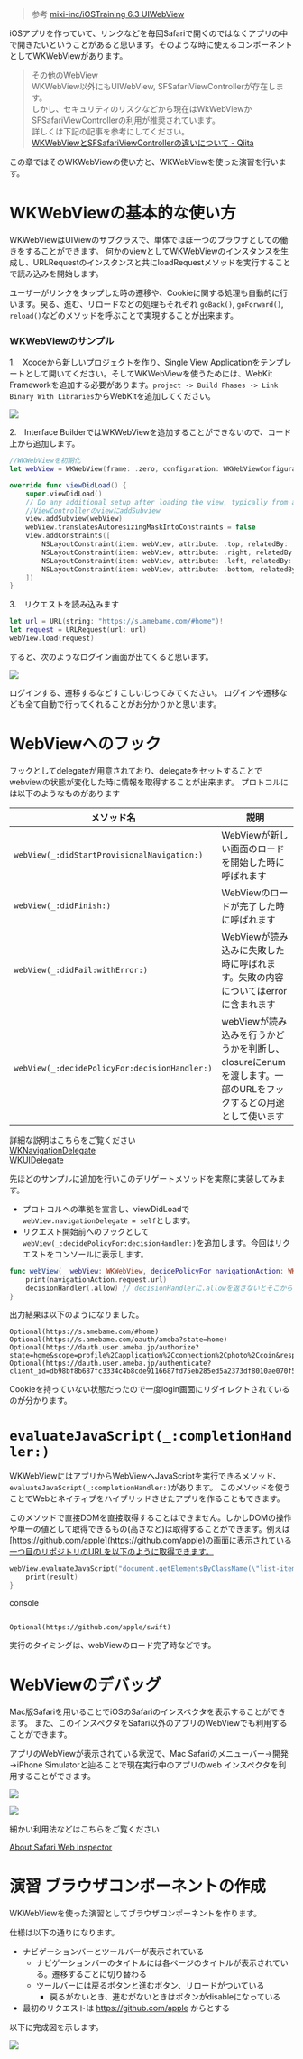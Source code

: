 > 参考 [mixi-inc/iOSTraining 6.3 UIWebView](https://github.com/mixi-inc/iOSTraining/wiki/6.3-UIWebView)

iOSアプリを作っていて、リンクなどを毎回Safariで開くのではなくアプリの中で開きたいということがあると思います。そのような時に使えるコンポーネントとしてWKWebViewがあります。

> その他のWebView  
WKWebView以外にもUIWebView, SFSafariViewControllerが存在します。  
しかし、セキュリティのリスクなどから現在はWkWebViewかSFSafariViewControllerの利用が推奨されています。  
詳しくは下記の記事を参考にしてください。  
[WKWebViewとSFSafariViewControllerの違いについて \- Qiita](https://qiita.com/zakiyamaaaaa/items/26f4edcdbcd1aeaec6d6)

この章ではそのWKWebViewの使い方と、WKWebViewを使った演習を行います。

# WKWebViewの基本的な使い方

WKWebViewはUIViewのサブクラスで、単体でほぼ一つのブラウザとしての働きをすることができます。
何かのviewとしてWKWebViewのインスタンスを生成し、URLRequestのインスタンスと共にloadRequestメソッドを実行することで読み込みを開始します。

ユーザーがリンクをタップした時の遷移や、Cookieに関する処理も自動的に行います。戻る、進む、リロードなどの処理もそれぞれ `goBack()`, `goForward()`, `reload()`などのメソッドを呼ぶことで実現することが出来ます。

### WKWebViewのサンプル

1.　Xcodeから新しいプロジェクトを作り、Single View Applicationをテンプレートとして開いてください。そしてWKWebViewを使うためには、WebKit Frameworkを追加する必要があります。`project -> Build Phases -> Link Binary With Libraries`からWebKitを追加してください。

![](./images/4_3/image1.png)

2.　Interface BuilderではWKWebViewを追加することができないので、コード上から追加します。

```swift
//WKWebViewを初期化
let webView = WKWebView(frame: .zero, configuration: WKWebViewConfiguration())

override func viewDidLoad() {
    super.viewDidLoad()
    // Do any additional setup after loading the view, typically from a nib.
    //ViewControllerのviewにaddSubview
    view.addSubview(webView)
    webView.translatesAutoresizingMaskIntoConstraints = false
    view.addConstraints([
        NSLayoutConstraint(item: webView, attribute: .top, relatedBy: .equal, toItem: view, attribute: .top, multiplier: 1, constant: 0),
        NSLayoutConstraint(item: webView, attribute: .right, relatedBy: .equal, toItem: view, attribute: .right, multiplier: 1, constant: 0),
        NSLayoutConstraint(item: webView, attribute: .left, relatedBy: .equal, toItem: view, attribute: .left, multiplier: 1, constant: 0),
        NSLayoutConstraint(item: webView, attribute: .bottom, relatedBy: .equal, toItem: view, attribute: .bottom, multiplier: 1, constant: 0)
    ])
}
```

3.　リクエストを読み込みます

```swift
let url = URL(string: "https://s.amebame.com/#home")!
let request = URLRequest(url: url)
webView.load(request)
```

すると、次のようなログイン画面が出てくると思います。

![](./images/4_3/image2.png)

ログインする、遷移するなどすこしいじってみてください。
ログインや遷移なども全て自動で行ってくれることがお分かりかと思います。

# WebViewへのフック

フックとしてdelegateが用意されており、delegateをセットすることでwebviewの状態が変化した時に情報を取得することが出来ます。
プロトコルには以下のようなものがあります

| メソッド名 | 説明 |
|-----|----|
| `webView(_:didStartProvisionalNavigation:)` | WebViewが新しい画面のロードを開始した時に呼ばれます |
| `webView(_:didFinish:)` | WebViewのロードが完了した時に呼ばれます |
| `webView(_:didFail:withError:)` | WebViewが読み込みに失敗した時に呼ばれます。失敗の内容についてはerrorに含まれます |
| `webView(_:decidePolicyFor:decisionHandler:)` | webViewが読み込みを行うかどうかを判断し、closureにenumを渡します。一部のURLをフックするどの用途として使います |

詳細な説明はこちらをご覧ください  
[WKNavigationDelegate](https://developer.apple.com/reference/webkit/wknavigationdelegate)  
[WKUIDelegate](https://developer.apple.com/reference/webkit/wkuidelegate)

先ほどのサンプルに追加を行いこのデリゲートメソッドを実際に実装してみます。
- プロトコルへの準拠を宣言し、viewDidLoadで`webView.navigationDelegate = self`とします。
- リクエスト開始前へのフックとして`webView(_:decidePolicyFor:decisionHandler:)`を追加します。今回はリクエストをコンソールに表示します。

```swift
func webView(_ webView: WKWebView, decidePolicyFor navigationAction: WKNavigationAction, decisionHandler: @escaping (WKNavigationActionPolicy) -> Void) {
    print(navigationAction.request.url)
    decisionHandler(.allow) // decisionHandlerに.allowを返さないとそこからの処理が進みません
}
```

出力結果は以下のようになりました。

```
Optional(https://s.amebame.com/#home)
Optional(https://s.amebame.com/oauth/ameba?state=home)
Optional(https://dauth.user.ameba.jp/authorize?state=home&scope=profile%2Capplication%2Cconnection%2Cphoto%2Ccoin&response_type=code&client_id=db98bf8b687fc3334c4b8cde9116687fd75eb285ed5a2373df8010ae070f5338)
Optional(https://dauth.user.ameba.jp/authenticate?client_id=db98bf8b687fc3334c4b8cde9116687fd75eb285ed5a2373df8010ae070f5338&redirect_uri=https%3A%2F%2Fdauth.user.ameba.jp%2Fauthorize%3Fstate%3Dhome%26scope%3Dprofile%252Capplication%252Cconnection%252Cphoto%252Ccoin%26response_type%3Dcode%26client_id%3Ddb98bf8b687fc3334c4b8cde9116687fd75eb285ed5a2373df8010ae070f5338)
```

Cookieを持っていない状態だったので一度login画面にリダイレクトされているのが分かります。

# `evaluateJavaScript(_:completionHandler:)`

WKWebViewにはアプリからWebViewへJavaScriptを実行できるメソッド、`evaluateJavaScript(_:completionHandler:)`があります。
このメソッドを使うことでWebとネイティブをハイブリッドさせたアプリを作ることもできます。

このメソッドで直接DOMを直接取得することはできません。しかしDOMの操作や単一の値として取得できるもの(高さなど)は取得することができます。例えば[https://github.com/apple](https://github.com/apple)の画面に表示されている一つ目のリポジトリのURLを以下のように取得できます。

```swift
webView.evaluateJavaScript("document.getElementsByClassName(\"list-item repo-list-item\")[0].href;") { result, error in
    print(result)
}
```

console

```

Optional(https://github.com/apple/swift)
```

実行のタイミングは、webViewのロード完了時などです。


# WebViewのデバッグ

Mac版Safariを用いることでiOSのSafariのインスペクタを表示することができます。
また、このインスペクタをSafari以外のアプリのWebViewでも利用することができます。

アプリのWebViewが表示されている状況で、Mac Safariのメニューバー→開発→iPhone Simulatorと辿ることで現在実行中のアプリのweb インスペクタを利用することができます。

![](./images/4_3/image3.png)


![](./images/4_3/image4.png)

細かい利用法などはこちらをご覧ください

[About Safari Web Inspector](https://developer.apple.com/library/content/documentation/AppleApplications/Conceptual/Safari_Developer_Guide/Introduction/Introduction.html)

# 演習 ブラウザコンポーネントの作成

WKWebViewを使った演習としてブラウザコンポーネントを作ります。

仕様は以下の通りになります。

- ナビゲーションバーとツールバーが表示されている
  - ナビゲーションバーのタイトルには各ページのタイトルが表示されている。遷移するごとに切り替わる
  - ツールバーには戻るボタンと進むボタン、リロードがついている
    - 戻るがないとき、進むがないときはボタンがdisableになっている
- 最初のリクエストは https://github.com/apple からとする

以下に完成図を示します。

![](./images/4_3/image5.png)
